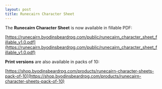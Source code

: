 ```yaml
---
layout: post
title: Runecairn Character Sheet
---
```


The **Runecairn Character Sheet** is now available in fillable PDF:

[https://runecairn.byodinsbeardrpg.com/public/runecairn_character_sheet_fillable_v1.0.pdf](https://runecairn.byodinsbeardrpg.com/public/runecairn_character_sheet_fillable_v1.0.pdf)

**Print versions** are also available in packs of 10:

[https://shop.byodinsbeardrpg.com/products/runecairn-character-sheets-pack-of-10](https://shop.byodinsbeardrpg.com/products/runecairn-character-sheets-pack-of-10)
